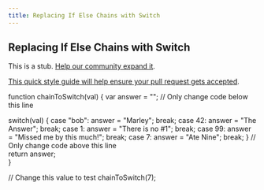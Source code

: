 ```yaml
---
title: Replacing If Else Chains with Switch
---
```

## Replacing If Else Chains with Switch

This is a stub. <a href='https://github.com/freecodecamp/guides/tree/master/src/pages/certifications/javascript-algorithms-and-data-structures/basic-javascript/replacing-if-else-chains-with-switch/index.md' target='_blank' rel='nofollow'>Help our community expand it</a>.

<a href='https://github.com/freecodecamp/guides/blob/master/README.md' target='_blank' rel='nofollow'>This quick style guide will help ensure your pull request gets accepted</a>.

<!-- The article goes here, in GitHub-flavored Markdown. Feel free to add YouTube videos, images, and CodePen/JSBin embeds  -->
function chainToSwitch(val) {
  var answer = "";
  // Only change code below this line
  
   
  switch(val) {
    case "bob":
    answer = "Marley";
    break;
    case 42: 
    answer = "The Answer";
    break;
   case 1:
    answer = "There is no #1";
    break;
   case 99:
    answer = "Missed me by this much!";
    break;
   case 7:
    answer = "Ate Nine";
    break;
  }
  // Only change code above this line  
  return answer;  
}

// Change this value to test
chainToSwitch(7);
